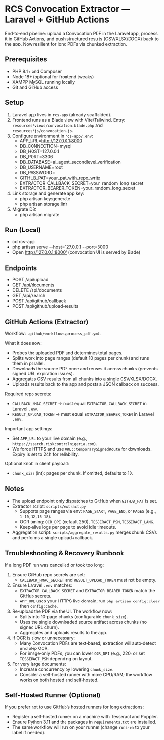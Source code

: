 # RCS Convocation Extractor — Laravel + GitHub Actions

End‑to‑end pipeline: upload a Convocation PDF in the Laravel app, process it in GitHub Actions, and push structured results (CSV/XLSX/DOCX) back to the app. Now resilient for long PDFs via chunked extraction.

## Prerequisites
- PHP 8.1+ and Composer
- Node 18+ (optional for frontend tweaks)
- XAMPP MySQL running locally
- Git and GitHub access

## Setup
1. Laravel app lives in `rcs-app` (already scaffolded).
2. Frontend runs as a Blade view with Vite/Tailwind. Entry: `resources/views/convocation.blade.php` and `resources/js/convocation.js`.
3. Configure environment in `rcs-app/.env`:
   - APP_URL=http://127.0.0.1:8000
   - DB_CONNECTION=mysql
   - DB_HOST=127.0.0.1
   - DB_PORT=3306
   - DB_DATABASE=ai_agent_secondlevel_verification
   - DB_USERNAME=root
   - DB_PASSWORD=
   - GITHUB_PAT=your_pat_with_repo_write
   - EXTRACTOR_CALLBACK_SECRET=your_random_long_secret
   - EXTRACTOR_BEARER_TOKEN=your_random_long_secret
4. Link storage and generate app key:
   - php artisan key:generate
   - php artisan storage:link
5. Migrate DB:
   - php artisan migrate

## Run (Local)
- cd rcs-app
- php artisan serve --host=127.0.0.1 --port=8000
- Open http://127.0.0.1:8000/ (convocation UI is served by Blade)

## Endpoints
- POST /api/upload
- GET  /api/documents
- DELETE /api/documents
- GET  /api/search
- POST /api/github/callback
- POST /api/github/upload-results

## GitHub Actions (Extractor)
Workflow: `.github/workflows/process_pdf.yml`.

What it does now:
- Probes the uploaded PDF and determines total pages.
- Splits work into page ranges (default 10 pages per chunk) and runs them in parallel.
- Downloads the source PDF once and reuses it across chunks (prevents signed URL expiration issues).
- Aggregates CSV results from all chunks into a single CSV/XLSX/DOCX.
- Uploads results back to the app and posts a JSON callback on success.

Required repo secrets:
- `CALLBACK_HMAC_SECRET` -> must equal `EXTRACTOR_CALLBACK_SECRET` in Laravel `.env`.
- `RESULT_UPLOAD_TOKEN` -> must equal `EXTRACTOR_BEARER_TOKEN` in Laravel `.env`.

Important app settings:
- Set `APP_URL` to your live domain (e.g., `https://search.riskcontrolnigeria.com`).
- We force HTTPS and use `URL::temporarySignedRoute` for downloads. Expiry is set to 24h for reliability.

Optional knob in client payload:
- `chunk_size` (int): pages per chunk. If omitted, defaults to 10.

## Notes
- The upload endpoint only dispatches to GitHub when `GITHUB_PAT` is set.
- Extractor script: `scripts/extract.py`
  - Supports page ranges via env: `PAGE_START`, `PAGE_END`, or `PAGES` (e.g., `1-10,12,15-18`).
  - OCR tuning: `OCR_DPI` (default 250), `TESSERACT_PSM`, `TESSERACT_LANG`.
  - Keep‑alive logs per page to avoid idle timeouts.
- Aggregation script: `scripts/aggregate_results.py` merges chunk CSVs and performs a single upload+callback.

## Troubleshooting & Recovery Runbook

If a long PDF run was cancelled or took too long:
1. Ensure GitHub repo secrets are set:
   - `CALLBACK_HMAC_SECRET` and `RESULT_UPLOAD_TOKEN` must not be empty.
2. Ensure Laravel `.env` matches:
   - `EXTRACTOR_CALLBACK_SECRET` and `EXTRACTOR_BEARER_TOKEN` match the GitHub secrets.
   - `APP_URL` uses your HTTPS live domain; run `php artisan config:clear` then `config:cache`.
3. Re‑upload the PDF via the UI. The workflow now:
   - Splits into 10‑page chunks (configurable `chunk_size`).
   - Uses the single downloaded source artifact across chunks (no signed URL churn).
   - Aggregates and uploads results to the app.
4. If OCR is slow or unnecessary:
   - Many Convocation PDFs are text‑based; extraction will auto‑detect and skip OCR.
   - For image‑only PDFs, you can lower `OCR_DPI` (e.g., 220) or set `TESSERACT_PSM` depending on layout.
5. For very large documents:
   - Increase concurrency by lowering `chunk_size`.
   - Consider a self‑hosted runner with more CPU/RAM; the workflow works on both hosted and self‑hosted.

## Self‑Hosted Runner (Optional)
If you prefer not to use GitHub’s hosted runners for long extractions:
- Register a self‑hosted runner on a machine with Tesseract and Poppler.
- Ensure Python 3.11 and the packages in `requirements.txt` are installed.
- The same workflow will run on your runner (change `runs-on` to your label if needed).